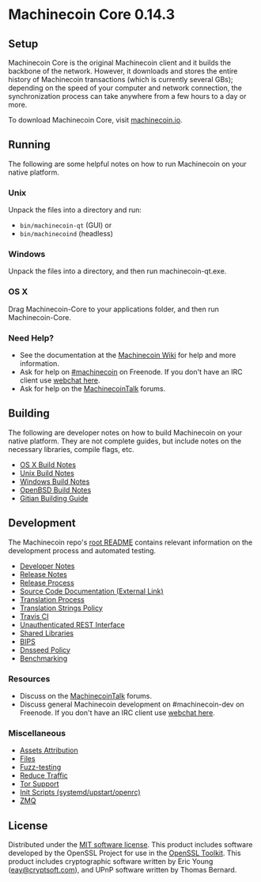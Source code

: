 Machinecoin Core 0.14.3
=====================

Setup
---------------------
Machinecoin Core is the original Machinecoin client and it builds the backbone of the network. However, it downloads and stores the entire history of Machinecoin transactions (which is currently several GBs); depending on the speed of your computer and network connection, the synchronization process can take anywhere from a few hours to a day or more.

To download Machinecoin Core, visit [machinecoin.io](https://machinecoin.io).

Running
---------------------
The following are some helpful notes on how to run Machinecoin on your native platform.

### Unix

Unpack the files into a directory and run:

- `bin/machinecoin-qt` (GUI) or
- `bin/machinecoind` (headless)

### Windows

Unpack the files into a directory, and then run machinecoin-qt.exe.

### OS X

Drag Machinecoin-Core to your applications folder, and then run Machinecoin-Core.

### Need Help?

* See the documentation at the [Machinecoin Wiki](https://machinecoin.info/)
for help and more information.
* Ask for help on [#machinecoin](http://webchat.freenode.net?channels=machinecoin) on Freenode. If you don't have an IRC client use [webchat here](http://webchat.freenode.net?channels=machinecoin).
* Ask for help on the [MachinecoinTalk](https://machinecointalk.io/) forums.

Building
---------------------
The following are developer notes on how to build Machinecoin on your native platform. They are not complete guides, but include notes on the necessary libraries, compile flags, etc.

- [OS X Build Notes](build-osx.md)
- [Unix Build Notes](build-unix.md)
- [Windows Build Notes](build-windows.md)
- [OpenBSD Build Notes](build-openbsd.md)
- [Gitian Building Guide](gitian-building.md)

Development
---------------------
The Machinecoin repo's [root README](/README.md) contains relevant information on the development process and automated testing.

- [Developer Notes](developer-notes.md)
- [Release Notes](release-notes.md)
- [Release Process](release-process.md)
- [Source Code Documentation (External Link)](https://dev.visucore.com/machinecoin/doxygen/)
- [Translation Process](translation_process.md)
- [Translation Strings Policy](translation_strings_policy.md)
- [Travis CI](travis-ci.md)
- [Unauthenticated REST Interface](REST-interface.md)
- [Shared Libraries](shared-libraries.md)
- [BIPS](bips.md)
- [Dnsseed Policy](dnsseed-policy.md)
- [Benchmarking](benchmarking.md)

### Resources
* Discuss on the [MachinecoinTalk](https://machinecointalk.io/) forums.
* Discuss general Machinecoin development on #machinecoin-dev on Freenode. If you don't have an IRC client use [webchat here](http://webchat.freenode.net/?channels=machinecoin-dev).

### Miscellaneous
- [Assets Attribution](assets-attribution.md)
- [Files](files.md)
- [Fuzz-testing](fuzzing.md)
- [Reduce Traffic](reduce-traffic.md)
- [Tor Support](tor.md)
- [Init Scripts (systemd/upstart/openrc)](init.md)
- [ZMQ](zmq.md)

License
---------------------
Distributed under the [MIT software license](/COPYING).
This product includes software developed by the OpenSSL Project for use in the [OpenSSL Toolkit](https://www.openssl.org/). This product includes
cryptographic software written by Eric Young ([eay@cryptsoft.com](mailto:eay@cryptsoft.com)), and UPnP software written by Thomas Bernard.
